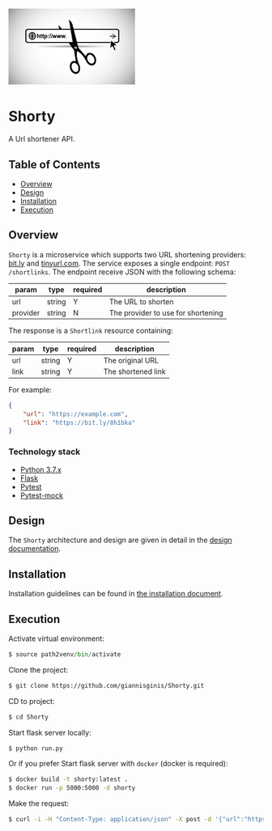 # <img src="documents/icons/logo.jpeg" width="250" height="150"/>&nbsp;&nbsp;&nbsp;

# Shorty

A Url shortener API.


## Table of Contents

* [Overview](#overview)
* [Design](#design)
* [Installation](#installation)
* [Execution](#execution)

Overview
---------

`Shorty` is a microservice which supports two URL shortening providers: [bit.ly](https://dev.bitly.com/) and [tinyurl.com](https://gist.github.com/MikeRogers0/2907534). The service exposes a single endpoint: `POST /shortlinks`. The endpoint receive
JSON with the following schema:

| param    | type   | required | description                        |
|----------|--------|----------|------------------------------------|
| url      | string | Y        | The URL to shorten                 |
| provider | string | N        | The provider to use for shortening |

The response is a `Shortlink` resource containing:

| param    | type   | required | description                        |
|----------|--------|----------|------------------------------------|
| url      | string | Y        | The original URL                   |
| link     | string | Y        | The shortened link                 |

For example:
```json
{
    "url": "https://example.com",
    "link": "https://bit.ly/8h1bka"
}
```

### Technology stack

* [Python 3.7.x](https://www.python.org/)
* [Flask](https://flask.palletsprojects.com/en/1.1.x/)
* [Pytest](https://docs.pytest.org/en/stable/)
* [Pytest-mock](https://github.com/pytest-dev/pytest-mock/)

## Design

The `Shorty` architecture and design are given in detail in the [design documentation](documents/design.md). 


## Installation

Installation guidelines can be found in [the installation document](documents/installation.md).


## Execution

Activate virtual environment:
```Python
$ source path2venv/bin/activate
```
Clone the project:
```bash
$ git clone https://github.com/giannisginis/Shorty.git
```
CD to project:
```bash
$ cd Shorty
```

Start flask server locally:

```Python
$ python run.py
```
Or if you prefer Start flask server with `docker` (docker is required):

```Bash
$ docker build -t shorty:latest .
$ docker run -p 5000:5000 -d shorty
```
Make the request:

```bash
$ curl -i -H "Content-Type: application/json" -X post -d '{"url":"https://www.example.com", "provider": "tinyurl"}' http://127.0.0.1:5000/shortlinks
```
